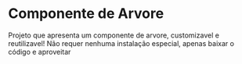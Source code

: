 # Componente de Arvore

Projeto que apresenta um componente de arvore, customizavel e reutilizavel!
Não requer nenhuma instalação especial, apenas baixar o código e aproveitar
